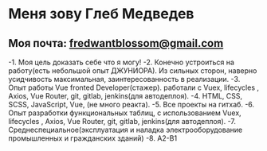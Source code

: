 # Меня зову Глеб Медведев

## Моя почта: fredwantblossom@gmail.com

-1. Моя цель доказать себе что я могу!
-2. Конечно устроиться на работу(есть небольшой опыт ДЖУНИОРА). Из сильных сторон, наверно усидчивость максимальная, заинтересованность в реализации.
-3. Опыт работы Vue fronted Developer(стажер). работали с Vuex, lifecycles , Axios, Vue Router, git, gitlab, jenkins(для автодеплоя).
-4. HTML, CSS, SCSS, JavaScript, Vue, (не много реакта).
-5. Все проекты на гитхаб.
-6. Опыт разработки функциональных таблиц, с использованием Vuex, lifecycles , Axios, Vue Router, git, gitlab, jenkins(для автодеплоя).
-7. Среднеспециальное(эксплуатация и наладка электрооборудование промышленных и гражданских зданий)
-8. A2-B1
